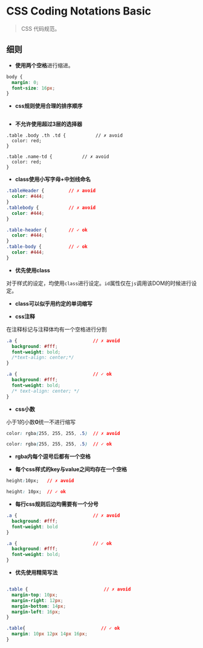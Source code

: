 # CSS Coding Notations Basic

> CSS 代码规范。

## 细则

* **使用两个空格**进行缩进。

``` css
body {
  margin: 0;
  font-size: 16px;
}
```

* **css规则使用合理的排序顺序**

``` css

```

* **不允许使用超过3层的选择器**

```
.table .body .th .td {           // ✗ avoid
  color: red;
}

.table .name-td {           // ✗ avoid
  color: red;
}
```

* **class使用小写字母+中划线命名**

``` css
.tableHeader {         // ✗ avoid
  color: #444;
}
.tablebody {           // ✗ avoid
  color: #444;
}

.table-header {        // ✓ ok
  color: #444;
}
.table-body {          // ✓ ok
  color: #444;
}
```

* **优先使用class**

对于样式的设定，均使用`class`进行设定。`id`属性仅在`js`调用该DOM的时候进行设定。

* **class可以似乎用约定的单词缩写**

* **css注释**

在注释标记与注释体均有一个空格进行分割

```css
.a {                            // ✗ avoid
  background: #fff;
  font-weight: bold;
  /*text-align: center;*/
} 

.a {                            // ✓ ok
  background: #fff;
  font-weight: bold;
  /* text-align: center; */
} 
```

* **css小数**

小于1的小数**0**统一不进行缩写

``` css 
color: rgba(255, 255, 255, .5)  // ✗ avoid

color: rgba(255, 255, 255, .5)  // ✓ ok
```

* **rgba内每个逗号后都有一个空格**

* **每个css样式的key与value之间均存在一个空格**

``` css 
height:10px;   // ✗ avoid

height: 10px;  // ✓ ok
```

* **每行css规则后边均需要有一个分号**

``` css
.a {                            // ✗ avoid
  background: #fff;
  font-weight: bold
}

.a {                            // ✓ ok
  background: #fff;
  font-weight: bold;
}
```

* **优先使用精简写法**

``` css

.table {                            // ✗ avoid
  margin-top: 10px;
  margin-right: 12px;
  margin-bottom: 14px;
  margin-left: 16px;
}

.table{                            // ✓ ok
  margin: 10px 12px 14px 16px;
}
```